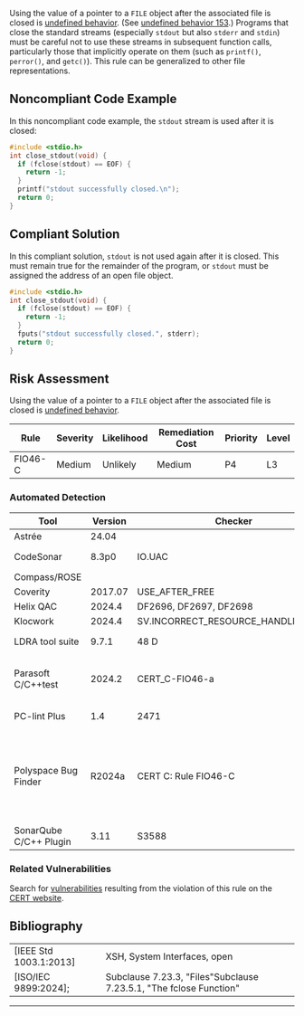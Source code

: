 Using the value of a pointer to a `FILE` object after the associated file is closed is [undefined behavior](BB.-Definitions_87152273.html#BB.Definitions-undefinedbehavior). (See [undefined behavior 153](CC.-Undefined-Behavior_87152280.html#CC.UndefinedBehavior-ub_153).) Programs that close the standard streams (especially `stdout` but also `stderr` and `stdin`) must be careful not to use these streams in subsequent function calls, particularly those that implicitly operate on them (such as `printf()`, `perror()`, and `getc()`).
This rule can be generalized to other file representations.
## Noncompliant Code Example
In this noncompliant code example, the `stdout` stream is used after it is closed:
``` c
#include <stdio.h>
int close_stdout(void) {
  if (fclose(stdout) == EOF) {
    return -1;
  }
  printf("stdout successfully closed.\n");
  return 0;
}
```
## Compliant Solution
In this compliant solution, `stdout` is not used again after it is closed. This must remain true for the remainder of the program, or `stdout` must be assigned the address of an open file object. 
``` c
#include <stdio.h>
int close_stdout(void) {
  if (fclose(stdout) == EOF) {
    return -1;
  }
  fputs("stdout successfully closed.", stderr);
  return 0;
}
```
## Risk Assessment
Using the value of a pointer to a `FILE` object after the associated file is closed is [undefined behavior](BB.-Definitions_87152273.html#BB.Definitions-undefinedbehavior).

| Rule | Severity | Likelihood | Remediation Cost | Priority | Level |
| ----|----|----|----|----|----|
| FIO46-C | Medium | Unlikely | Medium | P4 | L3 |

### Automated Detection

| Tool | Version | Checker | Description |
| ----|----|----|----|
| Astrée | 24.04 |  | Supported |
| CodeSonar | 8.3p0 | IO.UAC | Use after close |
| Compass/ROSE |  |  |  |
| Coverity | 2017.07 | USE_AFTER_FREE | Implemented |
| Helix QAC | 2024.4 | DF2696, DF2697, DF2698 |  |
| Klocwork | 2024.4 | SV.INCORRECT_RESOURCE_HANDLING.URH |  |
| LDRA tool suite | 9.7.1 | 48 D | Partially implemented |
| Parasoft C/C++test | 2024.2 | CERT_C-FIO46-a | Do not use resources that have been freed |
| PC-lint Plus | 1.4 | 2471 | Fully supported |
| Polyspace Bug Finder | R2024a | CERT C: Rule FIO46-C | Checks for use of previously closed resource (rule partially covered) |
| SonarQube C/C++ Plugin | 3.11 | S3588 |  |

### Related Vulnerabilities
Search for [vulnerabilities](BB.-Definitions_87152273.html#BB.Definitions-vulnerability) resulting from the violation of this rule on the [CERT website](https://www.kb.cert.org/vulnotes/bymetric?searchview&query=FIELD+KEYWORDS+contains+FIO46-C).
## Bibliography

|  |  |
| ----|----|
| [IEEE Std 1003.1:2013] | XSH, System Interfaces, open |
| [ISO/IEC 9899:2024]; | Subclause 7.23.3, "Files"Subclause 7.23.5.1, "The fclose Function" |

------------------------------------------------------------------------
[](https://wiki.sei.cmu.edu/confluence/pages/viewpage.action?pageId=87151941) [](../c/Rule%2009_%20Input%20Output%20_FIO_) [](https://wiki.sei.cmu.edu/confluence/pages/viewpage.action?pageId=87152167)
